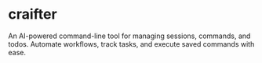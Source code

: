 # craifter
An AI-powered command-line tool for managing sessions, commands, and todos. Automate workflows, track tasks, and execute saved commands with ease.

